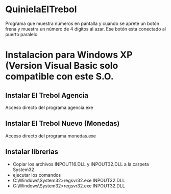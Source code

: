 # QuinielaElTrebol
Programa que muestra números en pantalla y cuando se aprete un botón frena y muestra un número de 4 dígitos al azar. Ese botón esta conectado al puerto paralelo.

# Instalacion para Windows XP (Version Visual Basic solo compatible con este S.O.

## Instalar El Trebol Agencia
Acceso directo del programa agencia.exe

## Instalar El Trebol Nuevo (Monedas)
Acceso directo del programa monedas.exe

## Instalar librerias
- Copiar los archivos INPOUT16.DLL y INPOUT32.DLL a la carpeta System32
- ejecutar los comandos
- C:\Windows\System32>regsvr32.exe INPOUT32.DLL
- C:\Windows\System32>regsvr32.exe INPOUT32.DLL

